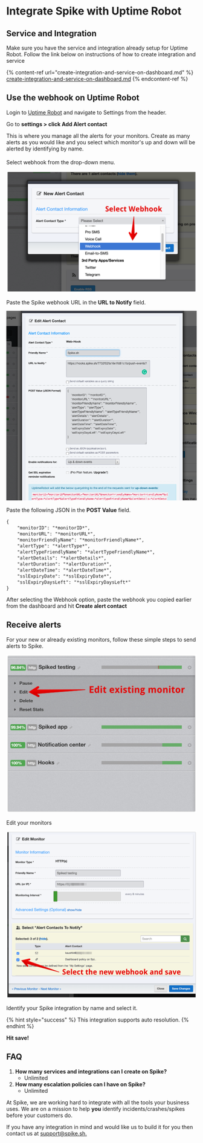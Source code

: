 # Integrate Spike with Uptime Robot

## Service and Integration

Make sure you have the service and integration already setup for Uptime Robot. Follow the link below on instructions of how to create integration and service

{% content-ref url="create-integration-and-service-on-dashboard.md" %}
[create-integration-and-service-on-dashboard.md](create-integration-and-service-on-dashboard.md)
{% endcontent-ref %}

## Use the webhook on Uptime Robot

Login to [Uptime Robot](https://uptimerobot.com/login) and navigate to Settings from the header.

Go to **settings > click Add Alert contact**

This is where you manage all the alerts for your monitors. Create as many alerts as you would like and you select which monitor's up and down will be alerted by identifying by name.

####

Select webhook from the drop-down menu.

![](<../.gitbook/assets/3 Dashboard  Uptime Robot 2019-07-04 17-34-24.png>)



Paste the Spike webhook URL in the **URL to Notify** field.

![](<../.gitbook/assets/Screenshot 2021-05-26 at 5.34.05 PM.png>)

Paste the following JSON in the **POST Value** field.

```
{   
    "monitorID": "*monitorID*",
    "monitorURL": "*monitorURL*",
    "monitorFriendlyName": "*monitorFriendlyName*",
    "alertType": "*alertType*",
    "alertTypeFriendlyName": "*alertTypeFriendlyName*",
    "alertDetails": "*alertDetails*",
    "alertDuration": "*alertDuration*",
    "alertDateTime": "*alertDateTime*",
    "sslExpiryDate": "*sslExpiryDate*",
    "sslExpiryDaysLeft": "*sslExpiryDaysLeft*"
}
```

After selecting the Webhook option, paste the webhook you copied earlier from the dashboard and hit **Create alert contact**

## Receive alerts

For your new or already existing monitors, follow these simple steps to send alerts to Spike.

![](<../.gitbook/assets/5 Dashboard  Uptime Robot 2019-07-04 17-38-55.png>)

Edit your monitors

![](<../.gitbook/assets/6 Dashboard  Uptime Robot 2019-07-04 17-39-37.png>)

Identify your Spike integration by name and select it.

{% hint style="success" %}
This integration supports auto resolution.
{% endhint %}

**Hit save!**

## FAQ

1. **How many services and integrations can I create on Spike?**
   * Unlimited
2. **How many escalation policies can I have on Spike?**
   * Unlimited

At Spike, we are working hard to integrate with all the tools your business uses. We are on a mission to help **you** identify incidents/crashes/spikes before your customers do.

If you have any integration in mind and would like us to build it for you then contact us at [support@spike.sh.](mailto:support@spike.sh)
